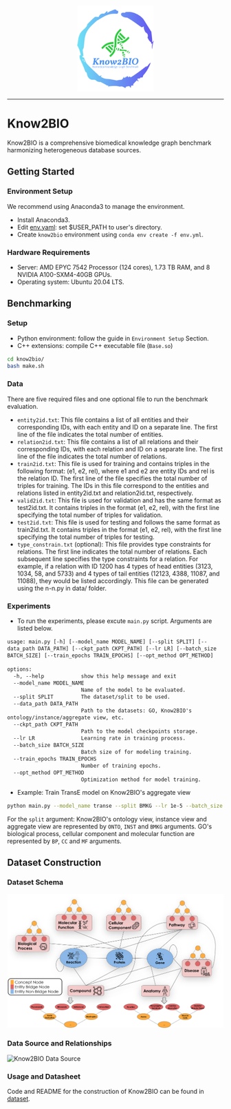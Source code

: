 <p align="center">
  <img height="200" src="./assets/logo.svg">
</p>

------------------------------------------------

# Know2BIO

Know2BIO is a comprehensive biomedical knowledge graph benchmark harmonizing heterogeneous database sources.

## Getting Started
### Environment Setup
We recommend using Anaconda3 to manage the environment.
- Install Anaconda3.
- Edit [env.yaml](./env.yaml): set $USER_PATH to user's directory.
- Create `know2bio` environment using `conda env create -f env.yml`.

### Hardware Requirements
- Server: AMD EPYC 7542 Processor (124 cores), 1.73 TB RAM, and 8 NVIDIA A100-SXM4-40GB GPUs.
- Operating system: Ubuntu 20.04 LTS.


## Benchmarking
### Setup
- Python environment: follow the guide in `Environment Setup` Section.
- C++ extensions: compile C++ executable file (`Base.so`)
```bash
cd know2bio/
bash make.sh
```

### Data
There are five required files and one optional file to run the benchmark evaluation.
- `entity2id.txt`: This file contains a list of all entities and their corresponding IDs, with each entity and ID on a separate line. The first line of the file indicates the total number of entities.
- `relation2id.txt`: This file contains a list of all relations and their corresponding IDs, with each relation and ID on a separate line. The first line of the file indicates the total number of relations.
- `train2id.txt`: This file is used for training and contains triples in the following format: (e1, e2, rel), where e1 and e2 are entity IDs and rel is the relation ID. The first line of the file specifies the total number of triples for training. The IDs in this file correspond to the entities and relations listed in entity2id.txt and relation2id.txt, respectively.
- `valid2id.txt`: This file is used for validation and has the same format as test2id.txt. It contains triples in the format (e1, e2, rel), with the first line specifying the total number of triples for validation.
- `test2id.txt`: This file is used for testing and follows the same format as train2id.txt. It contains triples in the format (e1, e2, rel), with the first line specifying the total number of triples for testing.
- `type_constrain.txt` (optional): This file provides type constraints for relations. The first line indicates the total number of relations. Each subsequent line specifies the type constraints for a relation. For example, if a relation with ID 1200 has 4 types of head entities (3123, 1034, 58, and 5733) and 4 types of tail entities (12123, 4388, 11087, and 11088), they would be listed accordingly. This file can be generated using the n-n.py in data/ folder.

### Experiments
- To run the experiments, please excute `main.py` script. Arguments are listed below.
```
usage: main.py [-h] [--model_name MODEL_NAME] [--split SPLIT] [--data_path DATA_PATH] [--ckpt_path CKPT_PATH] [--lr LR] [--batch_size BATCH_SIZE] [--train_epochs TRAIN_EPOCHS] [--opt_method OPT_METHOD]

options:
  -h, --help            show this help message and exit
  --model_name MODEL_NAME
                        Name of the model to be evaluated.
  --split SPLIT         The dataset/split to be used.
  --data_path DATA_PATH
                        Path to the datasets: GO, Know2BIO's ontology/instance/aggregate view, etc.
  --ckpt_path CKPT_PATH
                        Path to the model checkpoints storage.
  --lr LR               Learning rate in training process.
  --batch_size BATCH_SIZE
                        Batch size of for modeling training.
  --train_epochs TRAIN_EPOCHS
                        Number of training epochs.
  --opt_method OPT_METHOD
                        Optimization method for model training.
```

- Example: Train TransE model on Know2BIO's aggregate view
```bash
python main.py --model_name transe --split BMKG --lr 1e-5 --batch_size 1024 --train_epochs 3000 --opt_method adam
```

For the `split` argument: Know2BIO's ontology view, instance view and aggregate view are represented by `ONTO`, `INST` and `BMKG` arguments. GO's biological process, cellular component and molecular function are represented by `BP`, `CC` and `MF` arguments.


## Dataset Construction
### Dataset Schema
![Know2BIO Schema](./assets/Know2BIO_Schema.png)

### Data Source and Relationships
![Know2BIO Data Source](./assets/Know2BIO_Data_Source.jpg)

### Usage and Datasheet
Code and README for the construction of Know2BIO can be found in [dataset](./dataset).